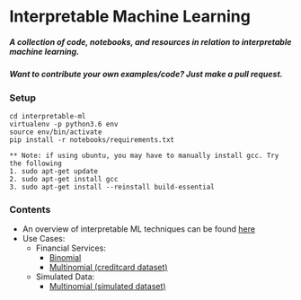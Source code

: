 # Interpretable Machine Learning

##### **A collection of code, notebooks, and resources in relation to interpretable machine learning.**

##### **Want to contribute your own examples/code?** Just make a pull request.

### Setup
```
cd interpretable-ml
virtualenv -p python3.6 env
source env/bin/activate
pip install -r notebooks/requirements.txt

** Note: if using ubuntu, you may have to manually install gcc. Try the following 
1. sudo apt-get update
2. sudo apt-get install gcc
3. sudo apt-get install --reinstall build-essential
```
### Contents 
* An overview of interpretable ML techniques can be found [here](https://github.com/navdeep-G/interpretable-ml/tree/master/interpretable_ml.pdf)
* Use Cases:
	* Financial Services:
  		* [Binomial ](https://github.com/navdeep-G/interpretable-ml/tree/master/notebooks/credit/binomial)
  		* [Multinomial (creditcard dataset)](https://github.com/navdeep-G/interpretable-ml/tree/master/notebooks/credit/multinomial)
  	* Simulated Data:
  		* [Multinomial (simulated dataset)](https://github.com/navdeep-G/interpretable-ml/tree/master/notebooks/simulated/multinomial)
